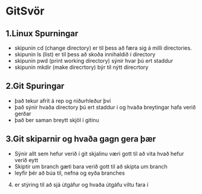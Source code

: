 # GitSvör
## 1.Linux Spurningar
* skipunin cd (change directory) er til þess að færa sig á milli directories.
* skipunin ls (list) er til þess að skoða innihaldið í directory
* skipunin pwd (print working directory) sýnir hvar þú ert staddur
* skipunin mkdir (make direcrtory) býr til nýtt direcrtory

## 2.Git Spuringar
* það tekur afrit á rep og niðurhleður því
* það sýnir hvaða directory þú ert staddur í og hvaða breytingar hafa verið gerðar
* það ber saman breytt skjöl í gitinu

## 3.Git skiparnir og hvaða gagn gera þær
* Sýnir allt sem hefur verið í git skjalinu væri gott til að vita hvað hefur verið eytt
* Skiptir um branch gæti bara verið gott til að skipta um branch
* leyfir þér að búa til, nefna og eyða branches

4. er stýring til að sjá útgáfur og hvaða útgáfu viltu fara í